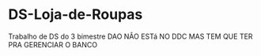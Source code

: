# DS-Loja-de-Roupas
Trabalho de DS do 3 bimestre
DAO NÂO ESTá NO DDC MAS TEM QUE TER PRA GERENCIAR O BANCO
